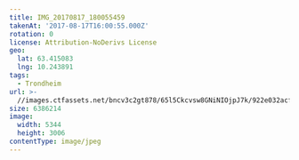 ```yaml
---
title: IMG_20170817_180055459
takenAt: '2017-08-17T16:00:55.000Z'
rotation: 0
license: Attribution-NoDerivs License
geo:
  lat: 63.415083
  lng: 10.243891
tags:
  - Trondheim
url: >-
  //images.ctfassets.net/bncv3c2gt878/65l5Ckcvsw8GNiNIOjpJ7k/922e032acf3e80041082902d6c741c6b/img_20170817_180055459_35826946883_o
size: 6386214
image:
  width: 5344
  height: 3006
contentType: image/jpeg
---
```


